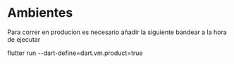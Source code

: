 # Ambientes 

Para correr en producion es necesario añadir la siguiente bandear a la hora de ejecutar

flutter run --dart-define=dart.vm.product=true